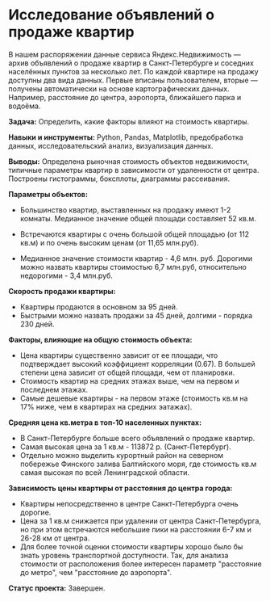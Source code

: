 # Исследование объявлений о продаже квартир

В нашем распоряжении данные сервиса Яндекс.Недвижимость — архив объявлений о продаже квартир в Санкт-Петербурге и соседних населённых пунктов за несколько лет. По каждой квартире на продажу доступны два вида данных. Первые вписаны пользователем, вторые — получены автоматически на основе картографических данных. Например, расстояние до центра, аэропорта, ближайшего парка и водоёма. 

**Задача:** Определить, какие факторы влияют на стоимость квартиры.

**Навыки и инструменты:** Python, Pandas, Matplotlib, предобработка данных, исследовательский анализ, визуализация данных.

**Выводы:** Определена рыночная стоимость объектов недвижимости, типичные параметры квартир в зависимости от удаленности от центра. Построены гистограммы, боксплоты, диаграммы рассеивания.

**Параметры объектов:**
* Большинство квартир, выставленных на продажу имеют 1-2 комнаты. Медианное значение общей площади составляет 52 кв.м. 

* Встречаются квартиры с очень большой общей площадью (от 112 кв.м) и по очень высоким ценам (от 11,65 млн.руб). 

* Медианное значение стоимости квартир - 4,6 млн. руб. Дорогими можно назвать квартиры стоимостью 6,7 млн.руб, относительно недорогими - 3,4 млн.руб.

**Скорость продажи квартиры:**
- Квартиры продаются в основном за 95 дней. 
- Быстрыми можно назвать продажи за 45 дней, долгими - порядка 230 дней.

**Факторы, влияющие на общую стоимость объекта:**
- Цена квартиры существенно зависит от ее площади, что подтверждает высокий коэффициент корреляции (0.67). В большей степени цена зависит от общей площади, чем от планировки.
- Стоимость квартир на средних этажах выше, чем на первом и последнем этажах.
- Самые дешевые квартиры - на первом этаже (стоимость кв.м на 17% ниже, чем в квартирах на средних эатажах).

**Средняя цена кв.метра в топ-10 населенных пунктах:**
- В Санкт-Петербурге больше всего объявлений о продаже квартир.
- Самая высокая цена за 1 кв.м - 113872 р. (Санкт-Петербург).
- Отдельно можно выделить курортный район на северном побережье Финского залива Балтийского моря, где стоимость кв.м самая высокая по всей Ленинградской области.

**Зависимость цены квартиры от расстояния до центра города:**
- Квартиры непосредственно в центре Санкт-Петербурга очень дорогие.
- Цена за 1 кв.м снижается при удалении от центра Санкт-Петербурга, но при этом встречаются небольшие пики на расстоянии 6-7 км и 26-28 км от центра.
- Для более точной оценки стоимости квартиры хорошо было бы знать уровень транспортной доступности. Так, для анализа стоимости от расположения более интересен параметр "расстояние до метро", чем "расстояние до аэропорта".

**Статус проекта:** Завершен.
